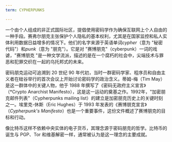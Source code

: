 ```yaml
---
term: CYPHERPUNKS

---
```

一个由个人组成的非正式国际社区，提倡使用密码学作为确保互联网上个人自由的一种手段。赛弗尔朋克主张保护个人隐私的基本权利，尤其是在国家监控和私人实体利用数据日益增多的情况下。他们的名字来源于英语单词*cypher*（意为 "秘密代码"）和*punk*（意为 "朋克"）。它是对 "赛博朋克"（cyberpunk）一词的戏谑，"赛博朋克 "是一种文学流派，描述的是在一个腐朽的社会中，尖端技术与罪恶和犯罪交织在一起的乌托邦式的未来。

密码朋克运动可追溯到 20 世纪 90 年代初，当时一群密码学家、程序员和自由主义者在硅谷举行的首次会议上开始讨论密码学的政治含义。蒂姆-梅（Tim May）是这一群体中的关键人物，他于 1988 年撰写了《密码无政府主义宣言》（*Crypto Anarchist Manifesto），这是这一运动的奠基之作。1992年，"加密朋克邮件列表"（Cypherpunks mailing list）的建立是加密朋克历史上的关键时刻之一。埃里克-休斯（Eric Hughes）于 1993 年发表的《赛博朋克宣言》（*Cypherpunk's Manifesto*）也是一个重要事件，这份文件概述了赛博朋克的目标和行动。

像比特币这样不依赖中央实体的电子货币，其理念源于密码朋克的哲学。比特币的诞生与 PGP、Tor 和维基解密一样，通常被认为是这一理念的主要成就。